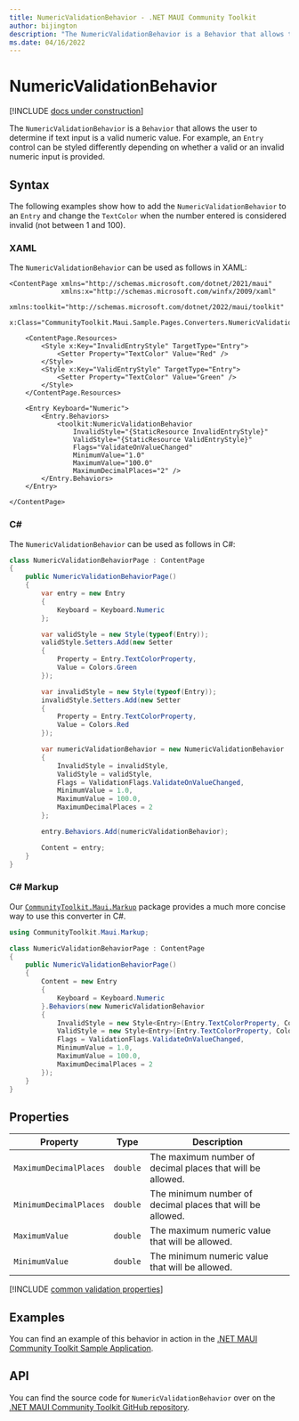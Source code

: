 ```yaml
---
title: NumericValidationBehavior - .NET MAUI Community Toolkit
author: bijington
description: "The NumericValidationBehavior is a Behavior that allows the user to determine if text input is a valid numeric value."
ms.date: 04/16/2022
---
```


# NumericValidationBehavior

[!INCLUDE [docs under construction](../includes/preview-note.md)]

The `NumericValidationBehavior` is a `Behavior` that allows the user to determine if text input is a valid numeric value. For example, an `Entry` control can be styled differently depending on whether a valid or an invalid numeric input is provided.

## Syntax

The following examples show how to add the `NumericValidationBehavior` to an `Entry` and change the `TextColor` when the number entered is considered invalid (not between 1 and 100).

### XAML

The `NumericValidationBehavior` can be used as follows in XAML:

```xaml
<ContentPage xmlns="http://schemas.microsoft.com/dotnet/2021/maui"
             xmlns:x="http://schemas.microsoft.com/winfx/2009/xaml"
             xmlns:toolkit="http://schemas.microsoft.com/dotnet/2022/maui/toolkit"
             x:Class="CommunityToolkit.Maui.Sample.Pages.Converters.NumericValidationBehaviorPage">

    <ContentPage.Resources>
        <Style x:Key="InvalidEntryStyle" TargetType="Entry">
            <Setter Property="TextColor" Value="Red" />
        </Style>
        <Style x:Key="ValidEntryStyle" TargetType="Entry">
            <Setter Property="TextColor" Value="Green" />
        </Style>
    </ContentPage.Resources>

    <Entry Keyboard="Numeric">
        <Entry.Behaviors>
            <toolkit:NumericValidationBehavior 
                InvalidStyle="{StaticResource InvalidEntryStyle}"
                ValidStyle="{StaticResource ValidEntryStyle}"
                Flags="ValidateOnValueChanged"
                MinimumValue="1.0"
                MaximumValue="100.0"
                MaximumDecimalPlaces="2" />
        </Entry.Behaviors>
    </Entry>

</ContentPage>
```

### C#

The `NumericValidationBehavior` can be used as follows in C#:

```csharp
class NumericValidationBehaviorPage : ContentPage
{
    public NumericValidationBehaviorPage()
    {
        var entry = new Entry
        {
            Keyboard = Keyboard.Numeric
        };

        var validStyle = new Style(typeof(Entry));
        validStyle.Setters.Add(new Setter
        {
            Property = Entry.TextColorProperty,
            Value = Colors.Green
        });

        var invalidStyle = new Style(typeof(Entry));
        invalidStyle.Setters.Add(new Setter
        {
            Property = Entry.TextColorProperty,
            Value = Colors.Red
        });

        var numericValidationBehavior = new NumericValidationBehavior
        {
            InvalidStyle = invalidStyle,
            ValidStyle = validStyle,
            Flags = ValidationFlags.ValidateOnValueChanged,
            MinimumValue = 1.0,
            MaximumValue = 100.0,
            MaximumDecimalPlaces = 2
        };

        entry.Behaviors.Add(numericValidationBehavior);

        Content = entry;
    }
}
```

### C# Markup

Our [`CommunityToolkit.Maui.Markup`](../markup/markup.md) package provides a much more concise way to use this converter in C#.

```csharp
using CommunityToolkit.Maui.Markup;

class NumericValidationBehaviorPage : ContentPage
{
    public NumericValidationBehaviorPage()
    {
        Content = new Entry
        {
            Keyboard = Keyboard.Numeric
        }.Behaviors(new NumericValidationBehavior
        {
            InvalidStyle = new Style<Entry>(Entry.TextColorProperty, Colors.Red),
            ValidStyle = new Style<Entry>(Entry.TextColorProperty, Colors.Green),
            Flags = ValidationFlags.ValidateOnValueChanged,
            MinimumValue = 1.0,
            MaximumValue = 100.0,
            MaximumDecimalPlaces = 2
        });
    }
}
```

## Properties

|Property  |Type  |Description  |
|---------|---------|---------|
| `MaximumDecimalPlaces` | `double` | The maximum number of decimal places that will be allowed. |
| `MinimumDecimalPlaces` | `double` | The minimum number of decimal places that will be allowed. |
| `MaximumValue` | `double` | The maximum numeric value that will be allowed. |
| `MinimumValue` | `double` | The minimum numeric value that will be allowed. |

[!INCLUDE [common validation properties](../includes/validation-behavior.md)]

## Examples

You can find an example of this behavior in action in the [.NET MAUI Community Toolkit Sample Application](https://github.com/CommunityToolkit/Maui/blob/main/samples/CommunityToolkit.Maui.Sample/Pages/Behaviors/NumericValidationBehaviorPage.xaml).

## API

You can find the source code for `NumericValidationBehavior` over on the [.NET MAUI Community Toolkit GitHub repository](https://github.com/CommunityToolkit/Maui/blob/main/src/CommunityToolkit.Maui/Behaviors/NumericValidationBehavior.cs).